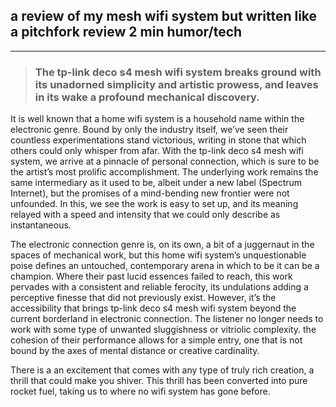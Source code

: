 ## a review of my mesh wifi system but written like a pitchfork review  2 min  humor/tech
---

> ### The tp-link deco s4 mesh wifi system breaks ground with its unadorned simplicity and artistic prowess, and leaves in its wake a profound mechanical discovery.

It is well known that a home wifi system is a household name within the electronic genre. Bound by only the industry itself, we’ve seen their countless experimentations stand victorious, writing in stone that which others could only whisper from afar. With the tp-link deco s4 mesh wifi system, we arrive at a pinnacle of personal connection, which is sure to be the artist’s most prolific accomplishment. The underlying work remains the same intermediary as it used to be, albeit under a new label (Spectrum Internet), but the promises of a mind-bending new frontier were not unfounded. In this, we see the work is easy to set up, and its meaning relayed with a speed and intensity that we could only describe as instantaneous.

The electronic connection genre is, on its own, a bit of a juggernaut in the spaces of mechanical work, but this home wifi system’s unquestionable poise defines an untouched, contemporary arena in which to be it can be a champion. Where their past lucid essences failed to reach, this work pervades with a consistent and reliable ferocity, its undulations adding a perceptive finesse that did not previously exist. However, it’s the accessibility that brings tp-link deco s4 mesh wifi system beyond the current borderland in electronic connection. The listener no longer needs to work with some type of unwanted sluggishness or vitriolic complexity. the cohesion of their performance allows for a simple entry, one that is not bound by the axes of mental distance or creative cardinality. 

There is a an excitement that comes with any type of truly rich creation, a thrill that could make you shiver. This thrill has been converted into pure rocket fuel, taking us to where no wifi system has gone before.
